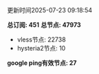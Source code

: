 更新时间2025-07-23 09:18:54

**总订阅: 451**
**总节点: 47973**
- vless节点: 22738
- hysteria2节点: 10

**google ping有效节点: 27**
